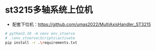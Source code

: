 # st3215多轴系统上位机

- 配套下位机：https://github.com/umas2022/MultiAxisHandler_ST3215


```bash
# python3.10 -m venv env_stservo
# .\env_stservo\Scripts\activate
pip install -r .\requirements.txt
```